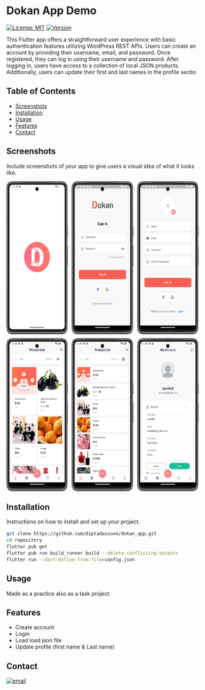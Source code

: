 # Dokan App Demo

[![License: MIT](https://img.shields.io/badge/License-MIT-yellow.svg)](https://opensource.org/licenses/MIT)
[![Version](https://img.shields.io/badge/version-1.0.0-blue.svg)](https://github.com/username/repository/releases)

This Flutter app offers a straightforward user experience with basic authentication features
utilizing WordPress REST APIs. Users can create an account by providing their username, email, and
password. Once registered, they can log in using their username and password.
After logging in, users have access to a collection of local JSON products. Additionally, users can
update their first and last names in the profile sectio

## Table of Contents

- [Screenshots](#screenshots)
- [Installation](#installation)
- [Usage](#usage)
- [Features](#features)
- [Contact](#contact)

## Screenshots

Include screenshots of your app to give users a visual idea of what it looks like.
<div  style="display: grid; grid-template-columns: repeat(auto-fill, minmax(150px, 1fr)); gap: 10px;">
<img src="screenshots/native_splash_screen.png" alt="Example Image" width="200" height="400" />
<img src="screenshots/sigin_screen.png" alt="Example Image" width="200" height="400" />
<img src="screenshots/signUp_screen.png" alt="Example Image" width="200" height="400" />
<img src="screenshots/product_view_01.png" alt="Example Image" width="200" height="400" />
<img src="screenshots/product_view_02.png" alt="Example Image" width="200" height="400" />
<img src="screenshots/profile_screen.png" alt="Example Image" width="200" height="400" />
</div>

## Installation

Instructions on how to install and set up your project.

```bash
git clone https://github.com/diptadassuvo/dokan_app.git
cd repository
flutter pub get
flutter pub run build_runner build --delete-conflicting-outputs 
flutter run --dart-define-from-file=config.json
```

## Usage

Made as a practice also as a task project.

## Features

- Create account
- Login
- Load load json file
- Update profile (first name & Last name)

## Contact

[![email](https://img.icons8.com/color/48/000000/gmail.png)](mailto:diptadassuvo@gmail.com)
